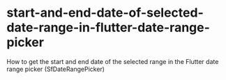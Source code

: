 # start-and-end-date-of-selected-date-range-in-flutter-date-range-picker
How to get the start and end date of the selected range in the Flutter date range picker (SfDateRangePicker)
